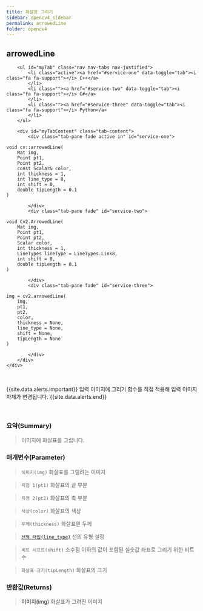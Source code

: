 ```yaml
---
title: 화살표 그리기
sidebar: opencv4_sidebar
permalink: arrowedLine
folder: opencv4
---
```


<div class="row">
    <div class="col-lg-12">
        <h2 class="page-header">arrowedLine</h2>
    </div>
    <div class="col-lg-12">

        <ul id="myTab" class="nav nav-tabs nav-justified">
            <li class="active"><a href="#service-one" data-toggle="tab"><i class="fa fa-support"></i> C++</a>
            </li>
            <li class=""><a href="#service-two" data-toggle="tab"><i class="fa fa-support"></i> C#</a>
            </li>
            <li class=""><a href="#service-three" data-toggle="tab"><i class="fa fa-support"></i> Python</a>
            </li>
        </ul>

        <div id="myTabContent" class="tab-content">
            <div class="tab-pane fade active in" id="service-one">
<pre class="prettyprint"><code class="language-cpp">void cv::arrowedLine(
    Mat img,
    Point pt1,
    Point pt2,
    const Scalar& color,
    int thickness = 1,
    int line_type = 8,
    int shift = 0,
    double tipLength = 0.1
)</code></pre>
            </div>
            <div class="tab-pane fade" id="service-two">
<pre class="prettyprint"><code class="language-cs">void Cv2.ArrowedLine(
    Mat img,
    Point pt1,
    Point pt2,
    Scalar color,
    int thickness = 1,
    LineTypes lineType = LineTypes.Link8,
    int shift = 0,
    double tipLength = 0.1
)</code></pre>
            </div>
            <div class="tab-pane fade" id="service-three">
<pre class="prettyprint"><code class="language-py">img = cv2.arrowedLine(
    img,
    pt1,
    pt2,
    color,
    thickness = None,
    line_type = None,
    shift = None,
    tipLength = None
)</code></pre>
            </div>
        </div>
    </div>
</div>

<br>

{{site.data.alerts.important}}
입력 이미지에 그리기 함수를 직접 적용해 입력 이미지 자체가 변경됩니다.
{{site.data.alerts.end}}

<br>

### 요약(Summary)

> 이미지에 화살표를 그립니다.

### 매개변수(Parameter)

> `이미지(img)` 화살표를 그릴려는 이미지

> `지점 1(pt1)` 화살표의 끝 부분

> `지점 2(pt2)` 화살표의 촉 부분

> `색상(color)` 화살표의 색상

> `두께(thickness)` 화살표읟 두께

> [`선형 타입(line_type)`](LineTypes) 선의 유형 설정

> `비트 시프트(shift)` 소수점 이하의 값이 포함된 실숫값 좌표로 그리기 위한 비트 수

> `화살표 크기(tipLength)` 화살표의 크기

### 반환값(Returns)

> <a data-toggle="tooltip" data-original-title="{{site.data.glossary.only_Python}}">이미지(img)</a> 화살표가 그려진 이미지